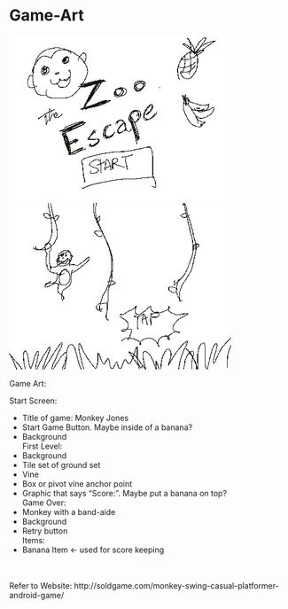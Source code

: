 # Game-Art
![alt tag](https://github.com/derreck503/Game-Art/blob/master/Concept-Sketches/start.png?raw=true)
![alt tag](https://github.com/derreck503/Game-Art/blob/master/Concept-Sketches/swing.png?raw=true)

Game Art:

Start Screen: 
* Title of game: Monkey Jones
* Start Game Button. Maybe inside of a banana?
* Background<br />
First Level:
* Background
* Tile set of ground set
* Vine
* Box or pivot vine anchor point
* Graphic that says “Score:”. Maybe put a banana on top?<br />
Game Over:
* Monkey with a band-aide
* Background
* Retry button<br />
Items:
* Banana Item <- used for score keeping

<br />
<br />
Refer to Website: http://soldgame.com/monkey-swing-casual-platformer-android-game/
